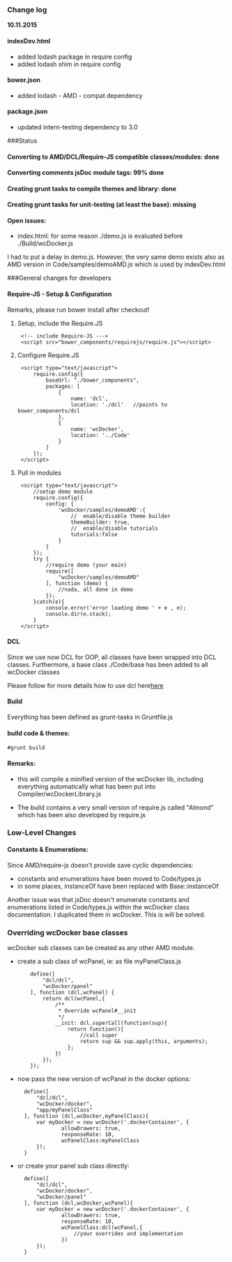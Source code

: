 ### Change log

**10.11.2015**

#### indexDev.html
- added lodash package in require config
- added lodash shim in require config

#### bower.json

- added lodash - AMD - compat dependency

#### package.json
 
- updated intern-testing dependency to 3.0



###Status

#### Converting to AMD/DCL/Require-JS compatible classes/modules: done
#### Converting comments jsDoc module tags: 99% done
#### Creating grunt tasks to compile themes and library: done
#### Creating grunt tasks for unit-testing (at least the base): missing

#### Open issues:


- index.html: for some reason ./demo.js is evaluated before ./Build/wcDocker.js

I had to put a delay in demo.js. However, the very same demo exists also as AMD version in Code/samples/demoAMD.js
which is used by indexDev.html



###General changes for developers

#### Require-JS - Setup & Configuration

Remarks, please run bower install after checkout!

1. Setup, include the Require.JS

    
        <!-- include Require-JS --->
        <script src="bower_components/requirejs/require.js"></script>
    

2. Configure Require.JS

    
        <script type="text/javascript">    
            require.config({
                baseUrl: "./bower_components",
                packages: [
                    {
                        name: 'dcl',
                        location: './dcl'   //points to bower_components/dcl
                    },
                    {
                        name: 'wcDocker',
                        location: '../Code'
                    }
                ]
            });
        </script>
        

3. Pull in modules

        
        <script type="text/javascript">    
            //setup demo module
            require.config({
                config: {    
                    'wcDocker/samples/demoAMD':{
                        //  enable/disable theme builder
                        themeBuilder: true,
                        //  enable/disable tutorials
                        tutorials:false
                    }
                }
            });            
            try {                
                //require demo (your main)
                require([
                    "wcDocker/samples/demoAMD"
                ], function (demo) {
                    //nada, all done in demo
                });
            }catch(e){
                console.error('error loading demo ' + e , e);
                console.dir(e.stack);
            }
        </script>

#### DCL 

Since we use now DCL for OOP, all classes have been wrapped 
into DCL classes. Furthermore, a base class ./Code/base has been
added to all wcDocker classes
 
Please follow for more details how to use dcl here[here](www.dcljs.org/docs/cheatsheet)


 
#### Build

Everything has been defined as grunt-tasks in Gruntfile.js
 
#### build code & themes:
 
    #grunt build

#### Remarks: 

- this will compile a minified version of the wcDocker lib, including
everything automatically what has been put into Compiler/wcDockerLibrary.js

- The build contains a very small version of require.js called "Almond" which
has been also developed by require.js


### Low-Level Changes

#### Constants & Enumerations: 

Since AMD/require-js doesn't provide save cyclic dependencies:
 
- constants and enumerations have been moved to Code/types.js
- in some places, instanceOf have been replaced with Base::instanceOf

Another issue was that jsDoc doesn't enumerate constants and enumerations
listed in Code/types.js within the wcDocker class documentation. I duplicated
them in wcDocker. This is will be solved.


### Overriding wcDocker base classes

wcDocker sub classes can be created as any other AMD module.
 
- create a sub class of wcPanel, ie: as file myPanelClass.js
  
          
          define([
              "dcl/dcl",
              "wcDocker/panel"
          ], function (dcl,wcPanel) {      
              return dcl(wcPanel,{
                  /**
                   * Override wcPanel#__init
                   */
                  __init: dcl.superCall(function(sup){
                      return function(){
                          //call super
                          return sup && sup.apply(this, arguments);
                      };
                  })
              });
          });
 
 
- now pass the new version of wcPanel in the docker options: 

    
        define([
            "dcl/dcl",
            "wcDocker/docker",
            "app/myPanelClass"
        ], function (dcl,wcDocker,myPanelClass){
            var myDocker = new wcDocker('.dockerContainer', {
                    allowDrawers: true,
                    responseRate: 10,
                    wcPanelClass:myPanelClass
            });
        }
 

- or create your panel sub class directly:

        
        define([
            "dcl/dcl",
            "wcDocker/docker",
            "wcDocker/panel"
        ], function (dcl,wcDocker,wcPanel){
            var myDocker = new wcDocker('.dockerContainer', {
                    allowDrawers: true,
                    responseRate: 10,
                    wcPanelClass:dcl(wcPanel,{
                        //your overrides and implementation
                    })
            });
        }